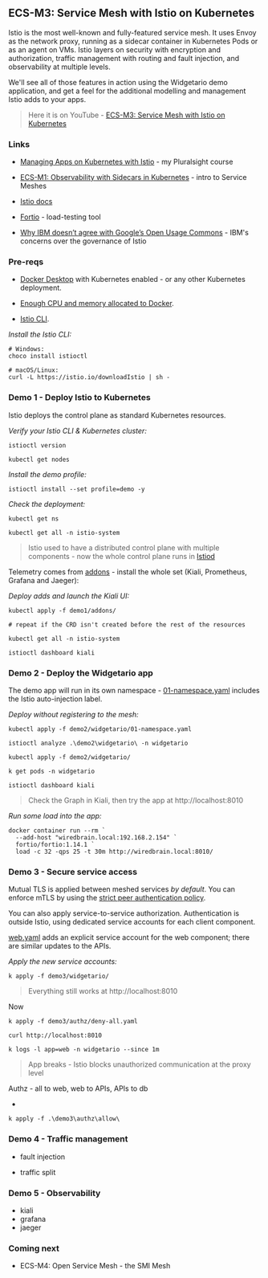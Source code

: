 ## ECS-M3: Service Mesh with Istio on Kubernetes

Istio is the most well-known and fully-featured service mesh. It uses Envoy as the network proxy, running as a sidecar container in Kubernetes Pods or as an agent on VMs. Istio layers on security with encryption and authorization, traffic management with routing and fault injection, and observability at multiple levels.

We'll see all of those features in action using the Widgetario demo application, and get a feel for the additional modelling and management Istio adds to your apps.

> Here it is on YouTube - [ECS-M3: Service Mesh with Istio on Kubernetes](https://youtu.be/jhmMaP2L-L4)

### Links

* [Managing Apps on Kubernetes with Istio](https://pluralsight.pxf.io/Rrr3a) - my Pluralsight course

* [ECS-M1: Observability with Sidecars in Kubernetes](https://eltons.show/ecs-m1) - intro to Service Meshes

* [Istio docs](https://istio.io/latest/docs/)

* [Fortio](https://github.com/fortio/fortio/#fortio) - load-testing tool

* [Why IBM doesn’t agree with Google’s Open Usage Commons](https://developer.ibm.com/blogs/istio-google-open-usage-commons/) - IBM's concerns over the governance of Istio

### Pre-reqs

* [Docker Desktop](https://www.docker.com/products/docker-desktop) with Kubernetes enabled - or any other Kubernetes deployment.

* [Enough CPU and memory allocated to Docker](https://istio.io/latest/docs/setup/platform-setup/docker/).

* [Istio CLI](https://istio.io/latest/docs/setup/getting-started/#download).

_Install the Istio CLI:_

```
# Windows:
choco install istioctl

# macOS/Linux:
curl -L https://istio.io/downloadIstio | sh -
```

### Demo 1 - Deploy Istio to Kubernetes

Istio deploys the control plane as standard Kubernetes resources.

_Verify your Istio CLI & Kubernetes cluster:_

```
istioctl version

kubectl get nodes
```

_Install the demo profile:_

```
istioctl install --set profile=demo -y
```

_Check the deployment:_

```
kubectl get ns

kubectl get all -n istio-system
```

> Istio used to have a distributed control plane with multiple components - now the whole control plane runs in [Istiod](https://istio.io/latest/news/releases/1.5.x/announcing-1.5/#introducing-istiod)

Telemetry comes from [addons](https://github.com/istio/istio/tree/release-1.9/samples/addons) - install the whole set (Kiali, Prometheus, Grafana and Jaeger):

_Deploy adds and launch the Kiali UI:_

```
kubectl apply -f demo1/addons/

# repeat if the CRD isn't created before the rest of the resources

kubectl get all -n istio-system

istioctl dashboard kiali
```

### Demo 2 - Deploy the Widgetario app

The demo app will run in its own namespace - [01-namespace.yaml](demo2\widgetario\01-namespace.yaml) includes the Istio auto-injection label.

_Deploy without registering to the mesh:_

```
kubectl apply -f demo2/widgetario/01-namespace.yaml

istioctl analyze .\demo2\widgetario\ -n widgetario
```

```
kubectl apply -f demo2/widgetario/

k get pods -n widgetario

istioctl dashboard kiali
```

> Check the Graph in Kiali, then try the app at http://localhost:8010 

_Run some load into the app:_

```
docker container run --rm `
  --add-host "wiredbrain.local:192.168.2.154" `
  fortio/fortio:1.14.1 `
  load -c 32 -qps 25 -t 30m http://wiredbrain.local:8010/
```

### Demo 3 - Secure service access

Mutual TLS is applied between meshed services *by default*. You can enforce mTLS by using the [strict peer authentication policy](https://istio.io/latest/docs/concepts/security/#peer-authentication).

You can also apply service-to-service authorization. Authentication is outside Istio, using dedicated service accounts for each client component.

[web.yaml](demo3\widgetario\web.yaml) adds an explicit service account for the web component; there are similar updates to the APIs.

_Apply the new service accounts:_

```
k apply -f demo3/widgetario/
```

> Everything still works at http://localhost:8010 

Now 

```
k apply -f demo3/authz/deny-all.yaml

curl http://localhost:8010 

k logs -l app=web -n widgetario --since 1m
```

> App breaks - Istio blocks unauthorized communication at the proxy level

Authz - all to web, web to APIs, APIs to db

- 

```
k apply -f .\demo3\authz\allow\
```



### Demo 4 - Traffic management

- fault injection

- traffic split



### Demo 5 - Observability

- kiali
- grafana
- jaeger

### Coming next

* ECS-M4: Open Service Mesh - the SMI Mesh
